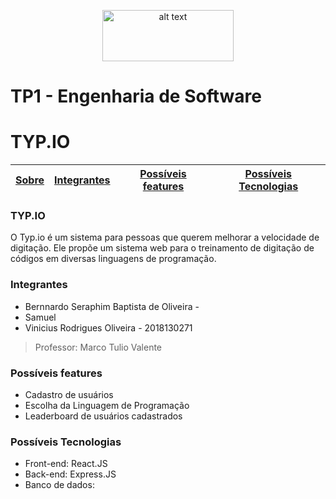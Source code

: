 <p align="center">
<img src="https://upload.wikimedia.org/wikipedia/commons/thumb/c/c3/Logo_UFMG.png/320px-Logo_UFMG.png" alt="alt text" width="210" height="82">
</p>


<p align="center"> <h1> TP1 - Engenharia de Software </h1> </p>
<p align="center"> <h1> TYP.IO </h1> </p>

| [Sobre](#Sobre) | [Integrantes](#integrantes) | [Possíveis features](#possíveis-features) | [Possíveis Tecnologias](#possíveis-tecnologias) |
| - | - | - | - |



### TYP.IO

O Typ.io é um sistema para pessoas que querem melhorar a velocidade de digitação. Ele propõe um sistema web para o treinamento de digitação de códigos em diversas linguagens de programação.

### Integrantes
- Bernnardo Seraphim Baptista de Oliveira - 
- Samuel
- Vinicius Rodrigues Oliveira - 2018130271

> Professor: Marco Tulio Valente


### Possíveis features
- Cadastro de usuários
- Escolha da Linguagem de Programação
- Leaderboard de usuários cadastrados

### Possíveis Tecnologias
- Front-end: React.JS
- Back-end:  Express.JS
- Banco de dados:
